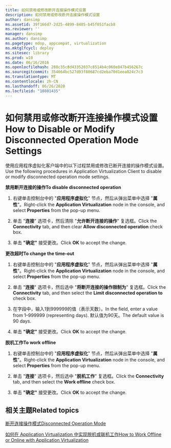 ```yaml
---
title: 如何禁用或修改断开连接操作模式设置
description: 如何禁用或修改断开连接操作模式设置
author: dansimp
ms.assetid: 39f166d7-2d25-4899-8405-b45f051facb8
ms.reviewer: ''
manager: dansimp
ms.author: dansimp
ms.pagetype: mdop, appcompat, virtualization
ms.mktglfcycl: deploy
ms.sitesec: library
ms.prod: w10
ms.date: 06/16/2016
ms.openlocfilehash: 288c35c8d43352037c8514b4c060e847b456267c
ms.sourcegitcommit: 354664bc527d93f80687cd2eba70d1eea024c7c3
ms.translationtype: MT
ms.contentlocale: zh-CN
ms.lasthandoff: 06/26/2020
ms.locfileid: "10801435"
---
```

# <span data-ttu-id="68d15-103">如何禁用或修改断开连接操作模式设置</span><span class="sxs-lookup"><span data-stu-id="68d15-103">How to Disable or Modify Disconnected Operation Mode Settings</span></span>


<span data-ttu-id="68d15-104">使用应用程序虚拟化客户端中的以下过程禁用或修改已断开连接的操作模式设置。</span><span class="sxs-lookup"><span data-stu-id="68d15-104">Use the following procedures in Application Virtualization Client to disable or modify disconnected operation mode settings.</span></span>

**<span data-ttu-id="68d15-105">禁用断开连接的操作</span><span class="sxs-lookup"><span data-stu-id="68d15-105">To disable disconnected operation</span></span>**

1.  <span data-ttu-id="68d15-106">右键单击控制台中的 "**应用程序虚拟化**" 节点，然后从弹出菜单中选择 "**属性**"。</span><span class="sxs-lookup"><span data-stu-id="68d15-106">Right-click the **Application Virtualization** node in the console, and select **Properties** from the pop-up menu.</span></span>

2.  <span data-ttu-id="68d15-107">单击 "**连接**" 选项卡，然后清除 "**允许断开连接的操作**" 复选框。</span><span class="sxs-lookup"><span data-stu-id="68d15-107">Click the **Connectivity** tab, and then clear **Allow disconnected operation** check box.</span></span>

3.  <span data-ttu-id="68d15-108">单击 **"确定"** 接受更改。</span><span class="sxs-lookup"><span data-stu-id="68d15-108">Click **OK** to accept the change.</span></span>

**<span data-ttu-id="68d15-109">更改超时</span><span class="sxs-lookup"><span data-stu-id="68d15-109">To change the time-out</span></span>**

1.  <span data-ttu-id="68d15-110">右键单击控制台中的 "**应用程序虚拟化**" 节点，然后从弹出菜单中选择 "**属性**"。</span><span class="sxs-lookup"><span data-stu-id="68d15-110">Right-click the **Application Virtualization** node in the console, and select **Properties** from the pop-up menu.</span></span>

2.  <span data-ttu-id="68d15-111">单击 "**连接**" 选项卡，然后选中 "**将断开连接的操作限制为**" 复选框。</span><span class="sxs-lookup"><span data-stu-id="68d15-111">Click the **Connectivity** tab, and then select the **Limit disconnected operation to** check box.</span></span>

3.  <span data-ttu-id="68d15-112">在字段中，输入1到999999的值（表示天数）。</span><span class="sxs-lookup"><span data-stu-id="68d15-112">In the field, enter a value from 1–999999 (representing days).</span></span> <span data-ttu-id="68d15-113">默认值为90天。</span><span class="sxs-lookup"><span data-stu-id="68d15-113">The default value is 90 days.</span></span>

4.  <span data-ttu-id="68d15-114">单击 **"确定"** 接受更改。</span><span class="sxs-lookup"><span data-stu-id="68d15-114">Click **OK** to accept the change.</span></span>

**<span data-ttu-id="68d15-115">脱机工作</span><span class="sxs-lookup"><span data-stu-id="68d15-115">To work offline</span></span>**

1.  <span data-ttu-id="68d15-116">右键单击控制台中的 "**应用程序虚拟化**" 节点，然后从弹出菜单中选择 "**属性**"。</span><span class="sxs-lookup"><span data-stu-id="68d15-116">Right-click the **Application Virtualization** node in the console, and select **Properties** from the pop-up menu.</span></span>

2.  <span data-ttu-id="68d15-117">单击 "**连接**" 选项卡，然后选中 "**脱机工作**" 复选框。</span><span class="sxs-lookup"><span data-stu-id="68d15-117">Click the **Connectivity** tab, and then select the **Work offline** check box.</span></span>

3.  <span data-ttu-id="68d15-118">单击 **"确定"** 接受更改。</span><span class="sxs-lookup"><span data-stu-id="68d15-118">Click **OK** to accept the change.</span></span>

## <span data-ttu-id="68d15-119">相关主题</span><span class="sxs-lookup"><span data-stu-id="68d15-119">Related topics</span></span>


[<span data-ttu-id="68d15-120">断开连接操作模式</span><span class="sxs-lookup"><span data-stu-id="68d15-120">Disconnected Operation Mode</span></span>](disconnected-operation-mode.md)

[<span data-ttu-id="68d15-121">如何在 Application Virtualization 中实现脱机或联机工作</span><span class="sxs-lookup"><span data-stu-id="68d15-121">How to Work Offline or Online with Application Virtualization</span></span>](how-to-work-offline-or-online-with-application-virtualization.md)

 

 





